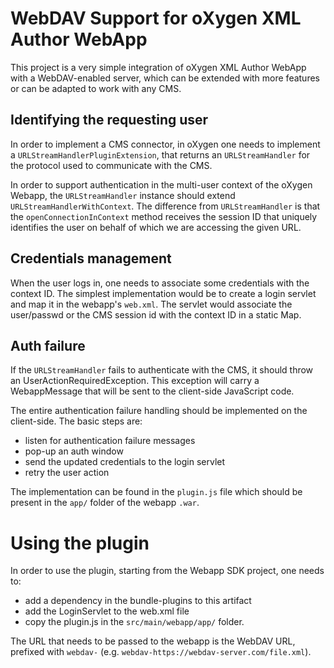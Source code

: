 WebDAV Support for oXygen XML Author WebApp
===============================================

This project is a very simple integration of oXygen XML Author WebApp with a WebDAV-enabled server, which can be extended with more features or can be adapted to work with any CMS.

Identifying the requesting user
----------------------

In order to implement a CMS connector, in oXygen one needs to implement a `URLStreamHandlerPluginExtension`,
that returns an `URLStreamHandler` for the protocol used to communicate with the CMS.

In order to support authentication in the multi-user context of the oXygen Webapp, the `URLStreamHandler` instance should 
extend `URLStreamHandlerWithContext`. The difference from `URLStreamHandler` is that the `openConnectionInContext` method receives the session ID that uniquely identifies the user on behalf of which we are accessing the given URL. 

Credentials management
--------------------

When the user logs in, one needs to associate some credentials with the context ID. The simplest implementation would be to create a login servlet and map it in the webapp's `web.xml`. The servlet would associate the user/passwd or the CMS session id with the context ID in a static Map.

Auth failure
-------------

If the `URLStreamHandler` fails to authenticate with the CMS, it should throw an UserActionRequiredException. This exception will carry a WebappMessage that will be sent to the client-side JavaScript code. 

The entire authentication failure handling should be implemented on the client-side. The basic steps are:
- listen for authentication failure messages
- pop-up an auth window
- send the updated credentials to the login servlet
- retry the user action

The implementation can be found in the `plugin.js` file which should be present in the `app/` folder of the webapp `.war`.

Using the plugin
================

In order to use the plugin, starting from the Webapp SDK project, one needs to:
- add a dependency in the bundle-plugins to this artifact
- add the LoginServlet to the web.xml file
- copy the plugin.js in the `src/main/webapp/app/` folder.

The URL that needs to be passed to the webapp is the WebDAV URL, prefixed with `webdav-` (e.g. `webdav-https://webdav-server.com/file.xml`).

